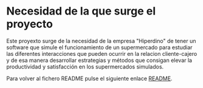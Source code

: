 # Necesidad de la que surge el proyecto

Este proyexto surge de la necesidad de la empresa "Hiperdino" de tener un software que
simule el funcionamiento de un supermercado para estudiar las diferentes interacciones 
que pueden ocurrir en la relacion cliente-cajero y de esa manera desarrollar estrategias y 
métodos que consigan elevar la productividad y satisfacción en los supermercados simulados.

Para volver al fichero README pulse el siguiente enlace [README](/README.md).
